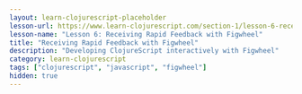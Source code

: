 ```yaml
---
layout: learn-clojurescript-placeholder
lesson-url: https://www.learn-clojurescript.com/section-1/lesson-6-receiving-rapid-feedback-with-figwheel/
lesson-name: "Lesson 6: Receiving Rapid Feedback with Figwheel"
title: "Receiving Rapid Feedback with Figwheel"
description: "Developing ClojureScript interactively with Figwheel"
category: learn-clojurescript
tags: ["clojurescript", "javascript", "figwheel"]
hidden: true
---
```

